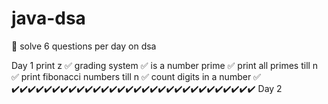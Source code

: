 # java-dsa
🎯 solve 6 questions per day on dsa 

Day 1
print z  ✅
grading system  ✅
is a number prime  ✅
print all primes till n  ✅
print fibonacci numbers till n  ✅
count digits in a number  ✅
✔️✔️✔️✔️✔️✔️✔️✔️✔️✔️✔️✔️✔️✔️✔️✔️✔️✔️✔️✔️✔️✔️✔️✔️✔️✔️✔️✔️✔️✔️
Day 2

